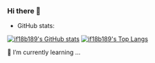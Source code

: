 ### Hi there 👋

* GitHub stats:

[![if18b189's GitHub stats](https://github-readme-stats.vercel.app/api?username=if18b189)](https://github.com/if18b189/github-readme-stats)
[![if18b189's Top Langs](https://github-readme-stats.vercel.app/api/top-langs/?username=if18b189)](https://github.com/if18b189/github-readme-stats)

🌱 I’m currently learning ...

<!--
**if18b189/if18b189** is a ✨ _special_ ✨ repository because its `README.md` (this file) appears on your GitHub profile.

Here are some ideas to get you started:

- 🔭 I’m currently working on ...
- 🌱 I’m currently learning ...
- 👯 I’m looking to collaborate on ...
- 🤔 I’m looking for help with ...
- 💬 Ask me about ...
- 📫 How to reach me: ...
- 😄 Pronouns: ...
- ⚡ Fun fact: ...
-->
